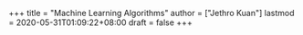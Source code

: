 +++
title = "Machine Learning Algorithms"
author = ["Jethro Kuan"]
lastmod = 2020-05-31T01:09:22+08:00
draft = false
+++

